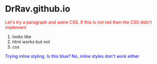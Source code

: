 # DrRav.github.io
<!DOCTYPE html>
<html>
    <head>
    <meta charset="UTF-8">
    <title>title</title>
    <style>    
    p {color:red;}   
    </style>     
  </head>
    <body>
<!--1st attempt at building and hosting a website from GitHub-->

<!--Well, I guess it worked.-->

<!--What wasn't clear was the distinction from working on GitHub and working your own computer.  Why do I need to go to my own computer to make a website?-->

<!--Not sure if my html will interpreted simply as text. --> 
<p>Let's try a paragraph and some CSS.  If this is not red then the CSS didn't implement</p> 
<ol>
    <li>looks like</li>
    <li>html works but not </li>
    <li>css</li>
</ol>

<p style="color:blue;">Trying inline styling.  Is this blue? No, inline styles don't work either</p>


  </body>
</html>
